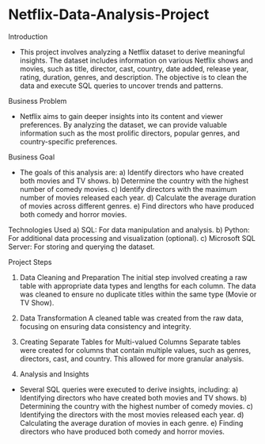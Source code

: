# Netflix-Data-Analysis-Project
Introduction
- This project involves analyzing a Netflix dataset to derive meaningful insights. The dataset includes information on various Netflix shows and movies, such as title, director, cast, country, date added, release year, rating, duration, genres, and description. The objective is to clean the data and execute SQL queries to uncover trends and patterns.

Business Problem
- Netflix aims to gain deeper insights into its content and viewer preferences. By analyzing the dataset, we can provide valuable information such as the most prolific directors, popular genres, and country-specific preferences.

Business Goal
- The goals of this analysis are:
a) Identify directors who have created both movies and TV shows.
b) Determine the country with the highest number of comedy movies.
c) Identify directors with the maximum number of movies released each year.
d) Calculate the average duration of movies across different genres.
e) Find directors who have produced both comedy and horror movies.

Technologies Used
a) SQL: For data manipulation and analysis.
b) Python: For additional data processing and visualization (optional).
c) Microsoft SQL Server: For storing and querying the dataset.

Project Steps
1. Data Cleaning and Preparation
The initial step involved creating a raw table with appropriate data types and lengths for each column. The data was cleaned to ensure no duplicate titles within the same type (Movie or TV Show).

2. Data Transformation
A cleaned table was created from the raw data, focusing on ensuring data consistency and integrity.

3. Creating Separate Tables for Multi-valued Columns
Separate tables were created for columns that contain multiple values, such as genres, directors, cast, and country. This allowed for more granular analysis.

4. Analysis and Insights
- Several SQL queries were executed to derive insights, including:
a) Identifying directors who have created both movies and TV shows.
b) Determining the country with the highest number of comedy movies.
c) Identifying the directors with the most movies released each year.
d) Calculating the average duration of movies in each genre.
e) Finding directors who have produced both comedy and horror movies.
